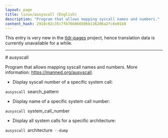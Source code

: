 ```yaml
---
layout: page
title: linux/ausyscall (English)
description: "Program that allows mapping syscall names and numbers."
content_hash: 2918c92c35c7fb766866506b136206a2fc6e01b8
---
```


This entry is very new in the [tldr-pages](https://github.com/tldr-pages/tldr) project, hence translation data is currently unavailable for a while.

<hr># ausyscall

Program that allows mapping syscall names and numbers.
More information: <https://manned.org/ausyscall>.

- Display syscall number of a specific system call:

`ausyscall `<span class="tldr-var badge badge-pill bg-dark-lm bg-white-dm text-white-lm text-dark-dm font-weight-bold">search_pattern</span>

- Display name of a specific system call number:

`ausyscall `<span class="tldr-var badge badge-pill bg-dark-lm bg-white-dm text-white-lm text-dark-dm font-weight-bold">system_call_number</span>

- Display all system calls for a specific architecture:

`ausyscall `<span class="tldr-var badge badge-pill bg-dark-lm bg-white-dm text-white-lm text-dark-dm font-weight-bold">architecture</span>` --dump`
